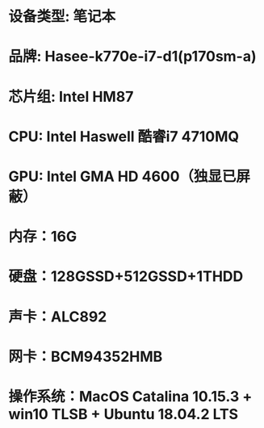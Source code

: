 # 设备类型: 笔记本
# 品牌: Hasee-k770e-i7-d1(p170sm-a)
# 芯片组: Intel HM87
# CPU: Intel Haswell 酷睿i7 4710MQ
# GPU: Intel GMA HD 4600（独显已屏蔽）
# 内存：16G
# 硬盘：128GSSD+512GSSD+1THDD
# 声卡：ALC892
# 网卡：BCM94352HMB
# 操作系统：MacOS Catalina 10.15.3 + win10 TLSB + Ubuntu 18.04.2 LTS

